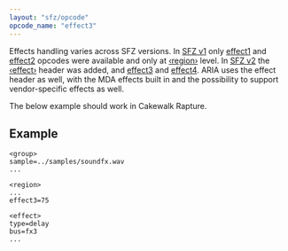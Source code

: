 ```yaml
---
layout: "sfz/opcode"
opcode_name: "effect3"
---
```


Effects handling varies across SFZ versions. In [SFZ v1] only [effect1] and
[effect2] opcodes were available and only at [‹region›] level.
In [SFZ v2] the [‹effect›] header was added, and [effect3] and [effect4].
ARIA uses the effect header as well, with the MDA effects built in and
the possibility to support vendor-specific effects as well.

The below example should work in Cakewalk Rapture.

## Example

```
<group>
sample=../samples/soundfx.wav
...

<region>
...
effect3=75

<effect>
type=delay
bus=fx3
...
```

[effect1]:  effect1
[effect2]:  effect2
[effect3]:  effect3
[effect4]:  effect4
[‹effect›]: /headers/effect
[‹region›]: /headers/region
[SFZ v1]:   /opcodes/?v=1
[SFZ v2]:   /opcodes/?v=2
